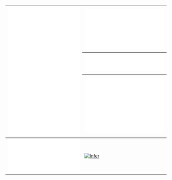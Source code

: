 <div align="center">
  <table>
    <thead>
      <tr>
        <th rowspan="3">
          <img src="./uwu/metrics.classic.svg" alt="classic" />
        </th>
        <th>
          <img src="./uwu/metrics.meteor.svg" alt="fullyear" />
        </th>
      </tr>
      <tr>
        <th>
          <img src="./uwu/metrics.notable.svg" alt="notable" />
        </th>
      </tr>
      <tr>
        <th>
          <img src="./uwu/metrics.plugin.isocalendar.fullyear.svg" alt="fullyear" />
        </th>
      </tr>
    </thead>
    <tbody>
      <tr>
        <td>
          <img src="./uwu/metrics.spoti.svg" alt="spoti" />
        </td>
        <td>
          <a href="https://discord.com/users/762574927487303691">
            <img src="https://lanyard.cnrad.dev/api/762574927487303691?borderRadius=20px&bg=00000000&idleMessage=probably%20Sleeping" alt="Infer" />
        </td>
      </tr>
    </tbody>
  </table>
</div>
<!-- uwu -->
